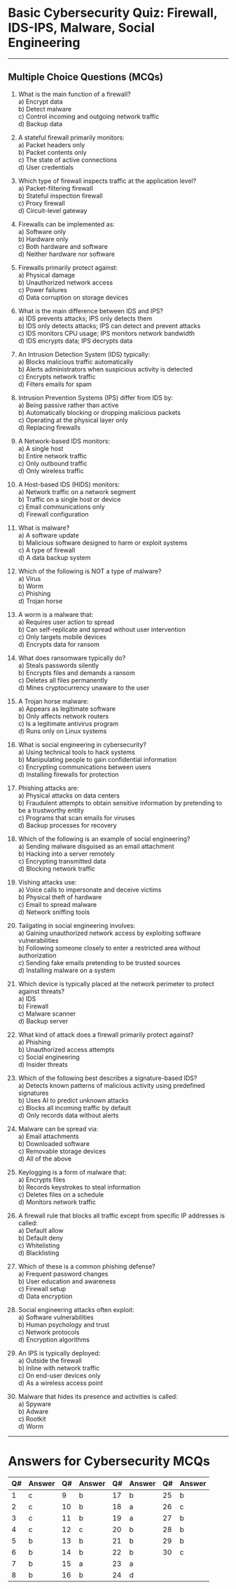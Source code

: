 # Basic Cybersecurity Quiz: Firewall, IDS-IPS, Malware, Social Engineering

---

## Multiple Choice Questions (MCQs)

1. What is the main function of a firewall?  
   a) Encrypt data  
   b) Detect malware  
   c) Control incoming and outgoing network traffic  
   d) Backup data  

2. A stateful firewall primarily monitors:  
   a) Packet headers only  
   b) Packet contents only  
   c) The state of active connections  
   d) User credentials  

3. Which type of firewall inspects traffic at the application level?  
   a) Packet-filtering firewall  
   b) Stateful inspection firewall  
   c) Proxy firewall  
   d) Circuit-level gateway  

4. Firewalls can be implemented as:  
   a) Software only  
   b) Hardware only  
   c) Both hardware and software  
   d) Neither hardware nor software  

5. Firewalls primarily protect against:  
   a) Physical damage  
   b) Unauthorized network access  
   c) Power failures  
   d) Data corruption on storage devices  

6. What is the main difference between IDS and IPS?  
   a) IDS prevents attacks; IPS only detects them  
   b) IDS only detects attacks; IPS can detect and prevent attacks  
   c) IDS monitors CPU usage; IPS monitors network bandwidth  
   d) IDS encrypts data; IPS decrypts data  

7. An Intrusion Detection System (IDS) typically:  
   a) Blocks malicious traffic automatically  
   b) Alerts administrators when suspicious activity is detected  
   c) Encrypts network traffic  
   d) Filters emails for spam  

8. Intrusion Prevention Systems (IPS) differ from IDS by:  
   a) Being passive rather than active  
   b) Automatically blocking or dropping malicious packets  
   c) Operating at the physical layer only  
   d) Replacing firewalls  

9. A Network-based IDS monitors:  
   a) A single host  
   b) Entire network traffic  
   c) Only outbound traffic  
   d) Only wireless traffic  

10. A Host-based IDS (HIDS) monitors:  
    a) Network traffic on a network segment  
    b) Traffic on a single host or device  
    c) Email communications only  
    d) Firewall configuration  

11. What is malware?  
    a) A software update  
    b) Malicious software designed to harm or exploit systems  
    c) A type of firewall  
    d) A data backup system  

12. Which of the following is NOT a type of malware?  
    a) Virus  
    b) Worm  
    c) Phishing  
    d) Trojan horse  

13. A worm is a malware that:  
    a) Requires user action to spread  
    b) Can self-replicate and spread without user intervention  
    c) Only targets mobile devices  
    d) Encrypts data for ransom  

14. What does ransomware typically do?  
    a) Steals passwords silently  
    b) Encrypts files and demands a ransom  
    c) Deletes all files permanently  
    d) Mines cryptocurrency unaware to the user  

15. A Trojan horse malware:  
    a) Appears as legitimate software  
    b) Only affects network routers  
    c) Is a legitimate antivirus program  
    d) Runs only on Linux systems  

16. What is social engineering in cybersecurity?  
    a) Using technical tools to hack systems  
    b) Manipulating people to gain confidential information  
    c) Encrypting communications between users  
    d) Installing firewalls for protection  

17. Phishing attacks are:  
    a) Physical attacks on data centers  
    b) Fraudulent attempts to obtain sensitive information by pretending to be a trustworthy entity  
    c) Programs that scan emails for viruses  
    d) Backup processes for recovery  

18. Which of the following is an example of social engineering?  
    a) Sending malware disguised as an email attachment  
    b) Hacking into a server remotely  
    c) Encrypting transmitted data  
    d) Blocking network traffic  

19. Vishing attacks use:  
    a) Voice calls to impersonate and deceive victims  
    b) Physical theft of hardware  
    c) Email to spread malware  
    d) Network sniffing tools  

20. Tailgating in social engineering involves:  
    a) Gaining unauthorized network access by exploiting software vulnerabilities  
    b) Following someone closely to enter a restricted area without authorization  
    c) Sending fake emails pretending to be trusted sources  
    d) Installing malware on a system  

21. Which device is typically placed at the network perimeter to protect against threats?  
    a) IDS  
    b) Firewall  
    c) Malware scanner  
    d) Backup server  

22. What kind of attack does a firewall primarily protect against?  
    a) Phishing  
    b) Unauthorized access attempts  
    c) Social engineering  
    d) Insider threats  

23. Which of the following best describes a signature-based IDS?  
    a) Detects known patterns of malicious activity using predefined signatures  
    b) Uses AI to predict unknown attacks  
    c) Blocks all incoming traffic by default  
    d) Only records data without alerts  

24. Malware can be spread via:  
    a) Email attachments  
    b) Downloaded software  
    c) Removable storage devices  
    d) All of the above  

25. Keylogging is a form of malware that:  
    a) Encrypts files  
    b) Records keystrokes to steal information  
    c) Deletes files on a schedule  
    d) Monitors network traffic  

26. A firewall rule that blocks all traffic except from specific IP addresses is called:  
    a) Default allow  
    b) Default deny  
    c) Whitelisting  
    d) Blacklisting  

27. Which of these is a common phishing defense?  
    a) Frequent password changes  
    b) User education and awareness  
    c) Firewall setup  
    d) Data encryption  

28. Social engineering attacks often exploit:  
    a) Software vulnerabilities  
    b) Human psychology and trust  
    c) Network protocols  
    d) Encryption algorithms  

29. An IPS is typically deployed:  
    a) Outside the firewall  
    b) Inline with network traffic  
    c) On end-user devices only  
    d) As a wireless access point  

30. Malware that hides its presence and activities is called:  
    a) Spyware  
    b) Adware  
    c) Rootkit  
    d) Worm  

---

# Answers for Cybersecurity MCQs

| Q# | Answer | Q# | Answer | Q# | Answer | Q# | Answer |
|-----|---------|-----|---------|-----|---------|-----|---------|
| 1   | c       | 9   | b       | 17  | b       | 25  | b       |
| 2   | c       | 10  | b       | 18  | a       | 26  | c       |
| 3   | c       | 11  | b       | 19  | a       | 27  | b       |
| 4   | c       | 12  | c       | 20  | b       | 28  | b       |
| 5   | b       | 13  | b       | 21  | b       | 29  | b       |
| 6   | b       | 14  | b       | 22  | b       | 30  | c       |
| 7   | b       | 15  | a       | 23  | a       |       |         |
| 8   | b       | 16  | b       | 24  | d       |       |         |
